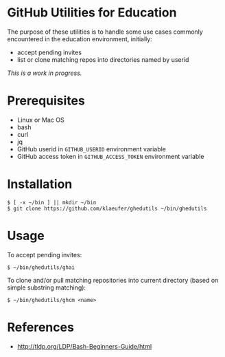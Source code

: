 # GitHub Utilities for Education

The purpose of these utilities is to handle some use cases commonly
encountered in the education environment, initially:

- accept pending invites
- list or clone matching repos into directories named by userid 

*This is a work in progress.*

# Prerequisites

- Linux or Mac OS
- bash
- curl
- jq
- GitHub userid in `GITHUB_USERID` environment variable
- GitHub access token in `GITHUB_ACCESS_TOKEN` environment variable

# Installation

    $ [ -x ~/bin ] || mkdir ~/bin
    $ git clone https://github.com/klaeufer/ghedutils ~/bin/ghedutils

# Usage

To accept pending invites:

    $ ~/bin/ghedutils/ghai

To clone and/or pull matching repositories into current directory
(based on simple substring matching):

    $ ~/bin/ghedutils/ghcm <name>

# References

- http://tldp.org/LDP/Bash-Beginners-Guide/html
